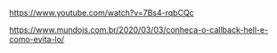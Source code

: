 https://www.youtube.com/watch?v=7Bs4-rqbCQc


https://www.mundojs.com.br/2020/03/03/conheca-o-callback-hell-e-como-evita-lo/